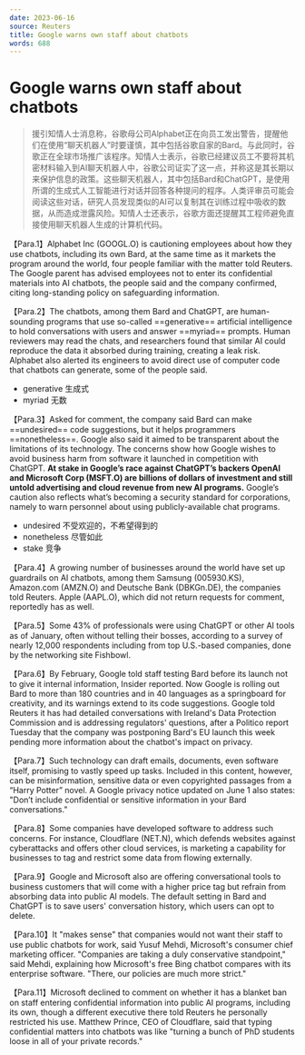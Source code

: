 ```yaml
---
date: 2023-06-16
source: Reuters
title: Google warns own staff about chatbots
words: 688
---
```


# Google warns own staff about chatbots


> 援引知情人士消息称，谷歌母公司Alphabet正在向员工发出警告，提醒他们在使用“聊天机器人”时要谨慎，其中包括谷歌自家的Bard。与此同时，谷歌正在全球市场推广该程序。知情人士表示，谷歌已经建议员工不要将其机密材料输入到AI聊天机器人中，谷歌公司证实了这一点，并称这是其长期以来保护信息的政策。这些聊天机器人，其中包括Bard和ChatGPT，是使用所谓的生成式人工智能进行对话并回答各种提问的程序。人类评审员可能会阅读这些对话，研究人员发现类似的AI可以复制其在训练过程中吸收的数据，从而造成泄露风险。知情人士还表示，谷歌方面还提醒其工程师避免直接使用聊天机器人生成的计算机代码。


【Para.1】Alphabet Inc (GOOGL.O) is cautioning employees about how they use chatbots, including its own Bard, at the same time as it markets the program around the world, four people familiar with the matter told Reuters. The Google parent has advised employees not to enter its confidential materials into AI chatbots, the people said and the company confirmed, citing long-standing policy on safeguarding information.

【Para.2】The chatbots, among them Bard and ChatGPT, are human-sounding programs that use so-called ==generative== artificial intelligence to hold conversations with users and answer ==myriad== prompts. Human reviewers may read the chats, and researchers found that similar AI could reproduce the data it absorbed during training, creating a leak risk. Alphabet also alerted its engineers to avoid direct use of computer code that chatbots can generate, some of the people said.

- generative 生成式
- myriad 无数

【Para.3】Asked for comment, the company said Bard can make ==undesired== code suggestions, but it helps programmers ==nonetheless==. Google also said it aimed to be transparent about the limitations of its technology. The concerns show how Google wishes to avoid business harm from software it launched in competition with ChatGPT. **At stake in Google’s race against ChatGPT’s backers OpenAI and Microsoft Corp (MSFT.O) are billions of dollars of investment and still untold advertising and cloud revenue from new AI programs.** Google’s caution also reflects what’s becoming a security standard for corporations, namely to warn personnel about using publicly-available chat programs.

- undesired 不受欢迎的，不希望得到的
- nonetheless 尽管如此
- stake 竞争


【Para.4】A growing number of businesses around the world have set up guardrails on AI chatbots, among them Samsung (005930.KS), Amazon.com (AMZN.O) and Deutsche Bank (DBKGn.DE), the companies told Reuters. Apple (AAPL.O), which did not return requests for comment, reportedly has as well.

【Para.5】Some 43% of professionals were using ChatGPT or other AI tools as of January, often without telling their bosses, according to a survey of nearly 12,000 respondents including from top U.S.-based companies, done by the networking site Fishbowl.

【Para.6】By February, Google told staff testing Bard before its launch not to give it internal information, Insider reported. Now Google is rolling out Bard to more than 180 countries and in 40 languages as a springboard for creativity, and its warnings extend to its code suggestions. Google told Reuters it has had detailed conversations with Ireland's Data Protection Commission and is addressing regulators' questions, after a Politico report Tuesday that the company was postponing Bard's EU launch this week pending more information about the chatbot's impact on privacy.

【Para.7】Such technology can draft emails, documents, even software itself, promising to vastly speed up tasks. Included in this content, however, can be misinformation, sensitive data or even copyrighted passages from a “Harry Potter” novel. A Google privacy notice updated on June 1 also states: "Don’t include confidential or sensitive information in your Bard conversations."

【Para.8】Some companies have developed software to address such concerns. For instance, Cloudflare (NET.N), which defends websites against cyberattacks and offers other cloud services, is marketing a capability for businesses to tag and restrict some data from flowing externally.

【Para.9】Google and Microsoft also are offering conversational tools to business customers that will come with a higher price tag but refrain from absorbing data into public AI models. The default setting in Bard and ChatGPT is to save users' conversation history, which users can opt to delete.

【Para.10】It "makes sense" that companies would not want their staff to use public chatbots for work, said Yusuf Mehdi, Microsoft's consumer chief marketing officer. "Companies are taking a duly conservative standpoint," said Mehdi, explaining how Microsoft's free Bing chatbot compares with its enterprise software. "There, our policies are much more strict."

【Para.11】Microsoft declined to comment on whether it has a blanket ban on staff entering confidential information into public AI programs, including its own, though a different executive there told Reuters he personally restricted his use. Matthew Prince, CEO of Cloudflare, said that typing confidential matters into chatbots was like "turning a bunch of PhD students loose in all of your private records."